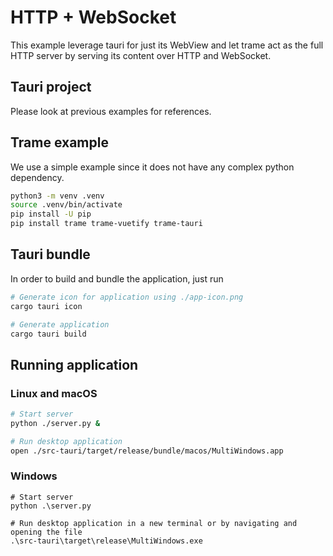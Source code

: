 # HTTP + WebSocket

This example leverage tauri for just its WebView and let trame act as the full HTTP server by serving its content over HTTP and WebSocket.

## Tauri project

Please look at previous examples for references.

## Trame example

We use a simple example since it does not have any complex python dependency.


```bash
python3 -m venv .venv
source .venv/bin/activate
pip install -U pip
pip install trame trame-vuetify trame-tauri
```

## Tauri bundle

In order to build and bundle the application, just run

```bash
# Generate icon for application using ./app-icon.png
cargo tauri icon

# Generate application
cargo tauri build
```

## Running application

### Linux and macOS

```bash
# Start server
python ./server.py &

# Run desktop application
open ./src-tauri/target/release/bundle/macos/MultiWindows.app
```

### Windows

```batch
# Start server
python .\server.py

# Run desktop application in a new terminal or by navigating and opening the file
.\src-tauri\target\release\MultiWindows.exe
```
